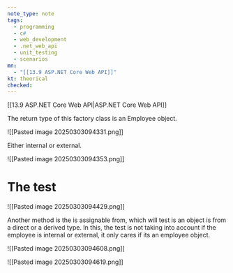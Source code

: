 ```yaml
---
note_type: note
tags:
  - programming
  - c#
  - web_development
  - .net_web_api
  - unit_testing
  - scenarios
mn:
  - "[[13.9 ASP.NET Core Web API]]"
kt: theorical
checked:
---
```

[[13.9 ASP.NET Core Web API|ASP.NET Core Web API]]

The return type of this factory class is an Employee object.

![[Pasted image 20250303094331.png]]

Either internal or external.

![[Pasted image 20250303094353.png]]

# The test
![[Pasted image 20250303094429.png]]

Another method is the is assignable from, which will test is an object is from a direct or a derived type. In this, the test is not taking into account if the employee is internal or external, it only cares if its an employee object.

![[Pasted image 20250303094608.png]]

![[Pasted image 20250303094619.png]]
